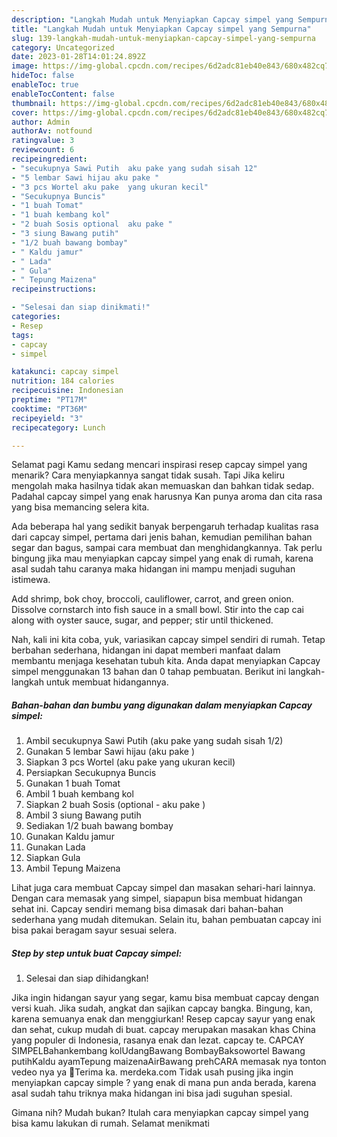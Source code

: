 ```yaml
---
description: "Langkah Mudah untuk Menyiapkan Capcay simpel yang Sempurna"
title: "Langkah Mudah untuk Menyiapkan Capcay simpel yang Sempurna"
slug: 139-langkah-mudah-untuk-menyiapkan-capcay-simpel-yang-sempurna
category: Uncategorized
date: 2023-01-28T14:01:24.892Z
image: https://img-global.cpcdn.com/recipes/6d2adc81eb40e843/680x482cq70/capcay-simpel-foto-resep-utama.jpg
hideToc: false
enableToc: true
enableTocContent: false
thumbnail: https://img-global.cpcdn.com/recipes/6d2adc81eb40e843/680x482cq70/capcay-simpel-foto-resep-utama.jpg
cover: https://img-global.cpcdn.com/recipes/6d2adc81eb40e843/680x482cq70/capcay-simpel-foto-resep-utama.jpg
author: Admin
authorAv: notfound
ratingvalue: 3
reviewcount: 6
recipeingredient:
- "secukupnya Sawi Putih  aku pake yang sudah sisah 12"
- "5 lembar Sawi hijau aku pake "
- "3 pcs Wortel aku pake  yang ukuran kecil"
- "Secukupnya Buncis"
- "1 buah Tomat"
- "1 buah kembang kol"
- "2 buah Sosis optional  aku pake "
- "3 siung Bawang putih"
- "1/2 buah bawang bombay"
- " Kaldu jamur"
- " Lada"
- " Gula"
- " Tepung Maizena"
recipeinstructions:

- "Selesai dan siap dinikmati!"
categories:
- Resep
tags:
- capcay
- simpel

katakunci: capcay simpel 
nutrition: 184 calories
recipecuisine: Indonesian
preptime: "PT17M"
cooktime: "PT36M"
recipeyield: "3"
recipecategory: Lunch

---
```



Selamat pagi Kamu sedang mencari inspirasi resep capcay simpel yang menarik? Cara menyiapkannya sangat tidak susah. Tapi Jika keliru mengolah maka hasilnya tidak akan memuaskan dan bahkan tidak sedap. Padahal capcay simpel yang enak harusnya Kan punya aroma dan cita rasa yang bisa memancing selera kita.


Ada beberapa hal yang sedikit banyak berpengaruh terhadap kualitas rasa dari capcay simpel, pertama dari jenis bahan, kemudian pemilihan bahan segar dan bagus, sampai cara membuat dan menghidangkannya. Tak perlu bingung jika mau menyiapkan capcay simpel yang enak di rumah, karena asal sudah tahu caranya maka hidangan ini mampu menjadi suguhan istimewa.

Add shrimp, bok choy, broccoli, cauliflower, carrot, and green onion. Dissolve cornstarch into fish sauce in a small bowl. Stir into the cap cai along with oyster sauce, sugar, and pepper; stir until thickened.


Nah, kali ini kita coba, yuk, variasikan capcay simpel sendiri di rumah. Tetap berbahan sederhana, hidangan ini dapat memberi manfaat dalam membantu menjaga kesehatan tubuh kita. Anda dapat menyiapkan Capcay simpel menggunakan 13 bahan dan 0 tahap pembuatan. Berikut ini langkah-langkah untuk membuat hidangannya.

<!--inarticleads1-->

##### Bahan-bahan dan bumbu yang digunakan dalam menyiapkan Capcay simpel:

1. Ambil secukupnya Sawi Putih  (aku pake yang sudah sisah 1/2)
1. Gunakan 5 lembar Sawi hijau (aku pake )
1. Siapkan 3 pcs Wortel (aku pake  yang ukuran kecil)
1. Persiapkan Secukupnya Buncis
1. Gunakan 1 buah Tomat
1. Ambil 1 buah kembang kol
1. Siapkan 2 buah Sosis (optional - aku pake )
1. Ambil 3 siung Bawang putih
1. Sediakan 1/2 buah bawang bombay
1. Gunakan  Kaldu jamur
1. Gunakan  Lada
1. Siapkan  Gula
1. Ambil  Tepung Maizena


Lihat juga cara membuat Capcay simpel dan masakan sehari-hari lainnya. Dengan cara memasak yang simpel, siapapun bisa membuat hidangan sehat ini. Capcay sendiri memang bisa dimasak dari bahan-bahan sederhana yang mudah ditemukan. Selain itu, bahan pembuatan capcay ini bisa pakai beragam sayur sesuai selera. 

<!--inarticleads2-->

##### Step by step untuk buat Capcay simpel:


1. Selesai dan siap dihidangkan!

Jika ingin hidangan sayur yang segar, kamu bisa membuat capcay dengan versi kuah. Jika sudah, angkat dan sajikan capcay bangka. Bingung, kan, karena semuanya enak dan menggiurkan! Resep capcay sayur yang enak dan sehat, cukup mudah di buat. capcay merupakan masakan khas China yang populer di Indonesia, rasanya enak dan lezat. capcay te. CAPCAY SIMPELBahankembang kolUdangBawang BombayBaksowortel Bawang putihKaldu ayamTepung maizenaAirBawang prehCARA memasak nya tonton vedeo nya ya 🥰Terima ka. merdeka.com Tidak usah pusing jika ingin menyiapkan capcay simple ? yang enak di mana pun anda berada, karena asal sudah tahu triknya maka hidangan ini bisa jadi suguhan spesial. 

Gimana nih? Mudah bukan? Itulah cara menyiapkan capcay simpel yang bisa kamu lakukan di rumah. Selamat menikmati
